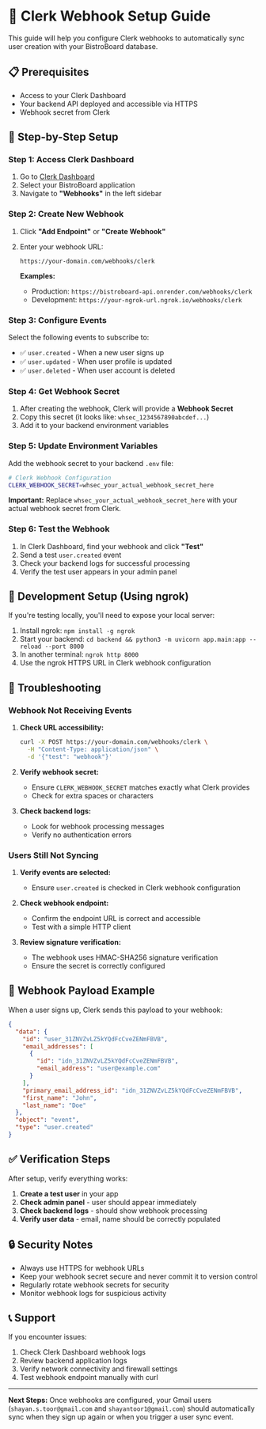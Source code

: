 # 🔗 Clerk Webhook Setup Guide

This guide will help you configure Clerk webhooks to automatically sync user creation with your BistroBoard database.

## 📋 Prerequisites

- Access to your Clerk Dashboard
- Your backend API deployed and accessible via HTTPS
- Webhook secret from Clerk

## 🚀 Step-by-Step Setup

### Step 1: Access Clerk Dashboard

1. Go to [Clerk Dashboard](https://dashboard.clerk.com/)
2. Select your BistroBoard application
3. Navigate to **"Webhooks"** in the left sidebar

### Step 2: Create New Webhook

1. Click **"Add Endpoint"** or **"Create Webhook"**
2. Enter your webhook URL:
   ```
   https://your-domain.com/webhooks/clerk
   ```
   
   **Examples:**
   - Production: `https://bistroboard-api.onrender.com/webhooks/clerk`
   - Development: `https://your-ngrok-url.ngrok.io/webhooks/clerk`

### Step 3: Configure Events

Select the following events to subscribe to:
- ✅ `user.created` - When a new user signs up
- ✅ `user.updated` - When user profile is updated
- ✅ `user.deleted` - When user account is deleted

### Step 4: Get Webhook Secret

1. After creating the webhook, Clerk will provide a **Webhook Secret**
2. Copy this secret (it looks like: `whsec_1234567890abcdef...`)
3. Add it to your backend environment variables

### Step 5: Update Environment Variables

Add the webhook secret to your backend `.env` file:

```bash
# Clerk Webhook Configuration
CLERK_WEBHOOK_SECRET=whsec_your_actual_webhook_secret_here
```

**Important:** Replace `whsec_your_actual_webhook_secret_here` with your actual webhook secret from Clerk.

### Step 6: Test the Webhook

1. In Clerk Dashboard, find your webhook and click **"Test"**
2. Send a test `user.created` event
3. Check your backend logs for successful processing
4. Verify the test user appears in your admin panel

## 🔧 Development Setup (Using ngrok)

If you're testing locally, you'll need to expose your local server:

1. Install ngrok: `npm install -g ngrok`
2. Start your backend: `cd backend && python3 -m uvicorn app.main:app --reload --port 8000`
3. In another terminal: `ngrok http 8000`
4. Use the ngrok HTTPS URL in Clerk webhook configuration

## 🐛 Troubleshooting

### Webhook Not Receiving Events

1. **Check URL accessibility:**
   ```bash
   curl -X POST https://your-domain.com/webhooks/clerk \
     -H "Content-Type: application/json" \
     -d '{"test": "webhook"}'
   ```

2. **Verify webhook secret:**
   - Ensure `CLERK_WEBHOOK_SECRET` matches exactly what Clerk provides
   - Check for extra spaces or characters

3. **Check backend logs:**
   - Look for webhook processing messages
   - Verify no authentication errors

### Users Still Not Syncing

1. **Verify events are selected:**
   - Ensure `user.created` is checked in Clerk webhook configuration

2. **Check webhook endpoint:**
   - Confirm the endpoint URL is correct and accessible
   - Test with a simple HTTP client

3. **Review signature verification:**
   - The webhook uses HMAC-SHA256 signature verification
   - Ensure the secret is correctly configured

## 📝 Webhook Payload Example

When a user signs up, Clerk sends this payload to your webhook:

```json
{
  "data": {
    "id": "user_31ZNVZvLZ5kYQdFcCveZENmFBVB",
    "email_addresses": [
      {
        "id": "idn_31ZNVZvLZ5kYQdFcCveZENmFBVB",
        "email_address": "user@example.com"
      }
    ],
    "primary_email_address_id": "idn_31ZNVZvLZ5kYQdFcCveZENmFBVB",
    "first_name": "John",
    "last_name": "Doe"
  },
  "object": "event",
  "type": "user.created"
}
```

## ✅ Verification Steps

After setup, verify everything works:

1. **Create a test user** in your app
2. **Check admin panel** - user should appear immediately
3. **Check backend logs** - should show webhook processing
4. **Verify user data** - email, name should be correctly populated

## 🔒 Security Notes

- Always use HTTPS for webhook URLs
- Keep your webhook secret secure and never commit it to version control
- Regularly rotate webhook secrets for security
- Monitor webhook logs for suspicious activity

## 📞 Support

If you encounter issues:
1. Check Clerk Dashboard webhook logs
2. Review backend application logs
3. Verify network connectivity and firewall settings
4. Test webhook endpoint manually with curl

---

**Next Steps:** Once webhooks are configured, your Gmail users (`shayan.s.toor@gmail.com` and `shayantoor1@gmail.com`) should automatically sync when they sign up again or when you trigger a user sync event.